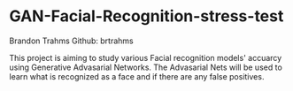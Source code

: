 # GAN-Facial-Recognition-stress-test

Brandon Trahms
Github: brtrahms

This project is aiming to study various Facial recognition models' accuarcy using Generative Advasarial Networks. The Advasarial Nets will be used to learn what is recognized as a face and if there are any false positives.
